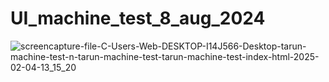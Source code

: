 # UI_machine_test_8_aug_2024

![screencapture-file-C-Users-Web-DESKTOP-I14J566-Desktop-tarun-machine-test-n-tarun-machine-test-tarun-machine-test-index-html-2025-02-04-13_15_20](https://github.com/user-attachments/assets/abdf4f8c-823e-4247-8041-df8ebe1e4282)
